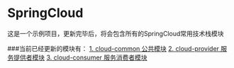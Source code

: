 # SpringCloud

 这是一个示例项目，更新完毕后，将会包含所有的SpringCloud常用技术栈模块
 
###当前已经更新的模块有：
     [1. cloud-common 公共模块](https://github.com/811105717/SpringCloud/tree/master/cloud-common)
     [2. cloud-provider 服务提供者模块](https://github.com/811105717/SpringCloud/tree/master/cloud-provider)
     [3. cloud-consumer 服务消费者模块](https://github.com/811105717/SpringCloud/tree/master/cloud-consumer)
    
